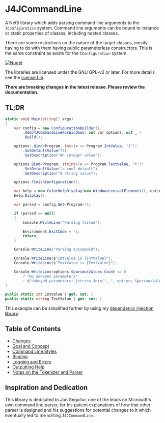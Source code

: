 # J4JCommandLine

A Net5 library which adds parsing command line arguments to the `IConfiguration` system. Command line arguments can be bound to instance or static properties of classes, including nested classes. 

There are some restrictions on the nature of the target classes, mostly having to do with them having public parameterless constructors. This is the same constraint as exists for the `IConfiguration` system.

[![Nuget](https://img.shields.io/nuget/v/J4JSoftware.Configuration.CommandLine?style=flat-square)](https://www.nuget.org/packages/J4JSoftware.Configuration.CommandLine/)

The libraries are licensed under the GNU GPL-v3 or later. For more details see the [license file](LICENSE.md).

**There are breaking changes in the latest release. Please review the documentation.**

## TL;DR

```csharp
static void Main(string[] args)
{
    var config = new ConfigurationBuilder()
        .AddJ4JCommandLineForWindows( out var options, out _ )
        .Build();

    options!.Bind<Program, int>(x => Program.IntValue, "i")!
        .SetDefaultValue(75)
        .SetDescription("An integer value");

    options.Bind<Program, string>(x => Program.TextValue, "t")!
        .SetDefaultValue("a cool default")
        .SetDescription("A string value");

    options.FinishConfiguration();

    var help = new ColorHelpDisplay(new WindowsLexicalElements(), options);
    help.Display();

    var parsed = config.Get<Program>();

    if (parsed == null)
    {
        Console.WriteLine("Parsing failed");

        Environment.ExitCode = -1;
        return;
    }

    Console.WriteLine("Parsing succeeded");

    Console.WriteLine($"IntValue is {IntValue}");
    Console.WriteLine($"TextValue is {TextValue}");

    Console.WriteLine(options.SpuriousValues.Count == 0
        ? "No unkeyed parameters"
        : $"Unkeyed parameters: {string.Join(", ", options.SpuriousValues)}");
}

public static int IntValue { get; set; }
public static string TextValue { get; set; }
```

This example can be simplified further by using my [dependency injection library](https://github.com/markolbert/ProgrammingUtilities).

## Table of Contents

- [Changes](docs/changes.md)
- [Goal and Concept](docs/goal-concept.md)
- [Command Line Styles](docs/cmdlinestyle.md)
- [Binding](docs/binding.md)
- [Logging and Errors](docs/logging.md)
- [Outputting Help](docs/help.md)
- [Notes on the Tokenizer and Parser](docs/parser.md)

## Inspiration and Dedication

This library is dedicated to Jon Sequitur, one of the leads on Microsoft's own command line parser, for his patient explanations of how that other parser is designed and his suggestions for potential changes to it which eventually led to me writing `J4JCommandLine`.
